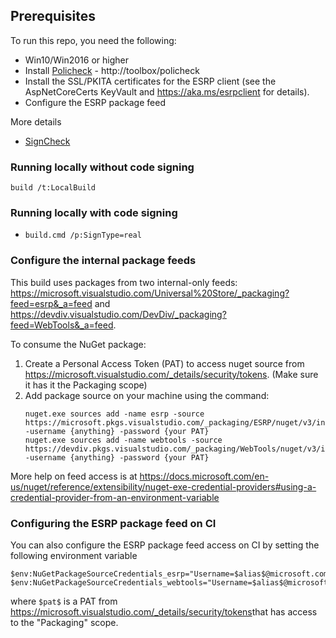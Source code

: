 ## Prerequisites

To run this repo, you need the following:

* Win10/Win2016 or higher
* Install [Policheck](http://aka.ms/policheck) - http://toolbox/policheck
* Install the SSL/PKITA certificates for the ESRP client (see the AspNetCoreCerts KeyVault and https://aka.ms/esrpclient for details).
* Configure the ESRP package feed

More details

* [SignCheck](https://devdiv.visualstudio.com/DevDiv/DevDiv%20Team/_git/WebTools-InternalTools?path=%2FSignCheck&version=GBmaster)

### Running locally without code signing

`build /t:LocalBuild`

### Running locally with code signing
* `build.cmd /p:SignType=real`

### Configure the internal package feeds

This build uses packages from two internal-only feeds: https://microsoft.visualstudio.com/Universal%20Store/_packaging?feed=esrp&_a=feed and https://devdiv.visualstudio.com/DevDiv/_packaging?feed=WebTools&_a=feed.

To consume the NuGet package:

1. Create a Personal Access Token (PAT) to access nuget source from https://microsoft.visualstudio.com/_details/security/tokens​​. (Make sure it has it the Packaging scope)
2. Add package source on your machine using the command:
    ```
    nuget.exe sources add -name esrp -source https://microsoft.pkgs.visualstudio.com/_packaging/ESRP/nuget/v3/index.json -username {anything} -password {your PAT}
    nuget.exe sources add -name webtools -source https://devdiv.pkgs.visualstudio.com/_packaging/WebTools/nuget/v3/index.json -username {anything} -password {your PAT}
    ```

More help on feed access is at
https://docs.microsoft.com/en-us/nuget/reference/extensibility/nuget-exe-credential-providers#using-a-credential-provider-from-an-environment-variable

### Configuring the ESRP package feed on CI

You can also configure the ESRP package feed access on CI by setting the following environment variable

```
$env:NuGetPackageSourceCredentials_esrp="Username=$alias$@microsoft.com;Password=$pat$"
$env:NuGetPackageSourceCredentials_webtools="Username=$alias$@microsoft.com;Password=$pat$"
```
where `$pat$` is a PAT from https://microsoft.visualstudio.com/_details/security/tokens​​ that has access to the "Packaging" scope.
